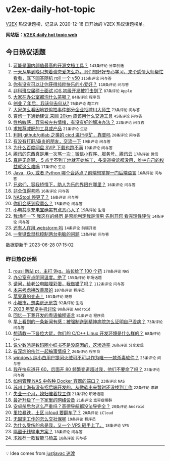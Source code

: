 # v2ex-daily-hot-topic

[V2EX](https://www.v2ex.com/) 热议话题榜，记录从 2020-12-18 日开始的 V2EX 热议话题榜单。

**网站版：[V2EX daily hot topic web](https://boojack.github.io/v2ex-daily-hot-topic-web/)**

## 今日热议话题

<!-- TODAY BEGIN -->

1. [可能是国内颜值最高的开源文档工具？](https://www.v2ex.com/t/952265) `143条评论` `分享创造`
1. [一天从早到晚只想着谈恋爱怎么办，哥们想好好专心学习，来个感情大师帮忙看看，底下回答随机 roll 一个 v50](https://www.v2ex.com/t/952272) `116条评论` `问与答`
1. [你有没有可以让你获得纯粹快乐的小爱好？](https://www.v2ex.com/t/952283) `110条评论` `问与答`
1. [非科班应届硕士面试 iOS 初级开发被打击到了](https://www.v2ex.com/t/952264) `87条评论` `Apple`
1. [大家在办公室都泡什么茶喝？](https://www.v2ex.com/t/952306) `84条评论` `程序员`
1. [创业 7 年后，我该何去何从?](https://www.v2ex.com/t/952251) `76条评论` `酷工作`
1. [大家怎么看因地铁偷拍事件部分企业拒聘川大师生](https://www.v2ex.com/t/952311) `73条评论` `问与答`
1. [咨询一下通勤建议.来回 20km 应该用什么交通工具](https://www.v2ex.com/t/952359) `45条评论` `问与答`
1. [性格敏感，容易被左右情绪，有没有好的解决办法？](https://www.v2ex.com/t/952268) `23条评论` `问与答`
1. [求推荐减肥的工具或产品](https://www.v2ex.com/t/952341) `21条评论` `生活`
1. [利用 github/gitlab 之类的 cicd 进行挖矿，靠普吗](https://www.v2ex.com/t/952267) `20条评论` `问与答`
1. [有没有打鼾/鼻炎的朋友，交流一下](https://www.v2ex.com/t/952275) `19条评论` `问与答`
1. [为什么百度网盘 SVIP 下载也跑不满](https://www.v2ex.com/t/952266) `19条评论` `问与答`
1. [腾讯的东西真是用一次骂一次：微信小程序、服务号、腾讯云](https://www.v2ex.com/t/952334) `17条评论` `微信`
1. [真是无奈啊， 5 点半不到工地就开始施工，多渠道投诉都没用，维护自己的权益就这么难吗](https://www.v2ex.com/t/952274) `17条评论` `生活`
1. [Java , Go, 或者 Python 哪个合适点？前端想掌握一门后端语言](https://www.v2ex.com/t/952339) `16条评论` `问与答`
1. [兄弟们，容我矫情下，助人为乐的界限在哪里？](https://www.v2ex.com/t/952293) `16条评论` `问与答`
1. [非全值得考吗](https://www.v2ex.com/t/952285) `16条评论` `问与答`
1. [NAStool 停更了？](https://www.v2ex.com/t/952258) `16条评论` `问与答`
1. [你们会感到寂寞么？](https://www.v2ex.com/t/952286) `15条评论` `问与答`
1. [小电共享充电宝确实有点恶心人了](https://www.v2ex.com/t/952261) `15条评论` `生活`
1. [我想问一下 我这样的经历 是否能判定我是渣男 先别开怼 看完理性评价](https://www.v2ex.com/t/952373) `14条评论` `问与答`
1. [还有人在用 webstorm 吗](https://www.v2ex.com/t/952263) `14条评论` `前端开发`
1. [一套键盘鼠标控制两台电脑的问题](https://www.v2ex.com/t/952356) `13条评论` `问与答`

数据更新于 2023-06-28 07:15:02

<!-- TODAY END -->

### 昨日热议话题

<!-- YESTERDAY BEGIN -->

1. [rousi 新站 pt，主打 9kg。站长给了 100 个药](https://www.v2ex.com/t/951968) `178条评论` `NAS`
1. [办公室有点阴间温度。绝了](https://www.v2ex.com/t/952044) `155条评论` `职场话题`
1. [请问，给老公电脑埋彩蛋，我做错了吗？](https://www.v2ex.com/t/952042) `112条评论` `问与答`
1. [本来考虑换改善房的](https://www.v2ex.com/t/951938) `107条评论` `程序员`
1. [苹果真的变态！](https://www.v2ex.com/t/951989) `101条评论` `随想`
1. [小城市，想卖房还房贷](https://www.v2ex.com/t/951967) `92条评论` `生活`
1. [2023 年安卓手机讨论](https://www.v2ex.com/t/952026) `90条评论` `Android`
1. [回忆一下我开发的粤语编程语言](https://www.v2ex.com/t/951971) `81条评论` `程序员`
1. [早上看到的一条新闻有感：被强制送到精神病院怎么证明自己没病？](https://www.v2ex.com/t/951983) `73条评论` `问与答`
1. [想请教一下各位大佬，你们的 C/C++ Linux 开发环境是什么样的？](https://www.v2ex.com/t/951941) `68条评论` `C++`
1. [说少数派是数码圈小红书不是没原因的，这渗透率](https://www.v2ex.com/t/952136) `36条评论` `分享发现`
1. [有深圳的伙伴一起搞事情吗？](https://www.v2ex.com/t/952034) `26条评论` `程序员`
1. [windows 纯小白用户提问火绒可不可以作为唯一一款杀毒软件？](https://www.v2ex.com/t/952022) `25条评论` `问与答`
1. [我在快车道开 60，后面开 80 频繁变道超过我，他们不要命了吗？](https://www.v2ex.com/t/952141) `23条评论` `问与答`
1. [如何管理 NAS 中各种 Docker 容器的端口？](https://www.v2ex.com/t/952054) `23条评论` `NAS`
1. [苏州上海有没有招后端开发的，从微软出来暂时还没找到工作](https://www.v2ex.com/t/952206) `22条评论` `求职`
1. [失业一个月，媳妇催着找工作](https://www.v2ex.com/t/952179) `21条评论` `职场话题`
1. [最近升级了一下家里的网络设备](https://www.v2ex.com/t/952109) `21条评论` `宽带症候群`
1. [安卓杀后台这么严重吗？高德导航都没法导完全？](https://www.v2ex.com/t/952213) `20条评论` `Android`
1. [里拉暴跌，土区 icloud 要翻车了？](https://www.v2ex.com/t/951988) `20条评论` `iCloud`
1. [无固定工作的怎么交社保呢](https://www.v2ex.com/t/952154) `19条评论` `程序员`
1. [为什么受伤的总是我，又一个 VPS 砸手上了。](https://www.v2ex.com/t/952164) `18条评论` `VPS`
1. [隔窗无线输电方案？](https://www.v2ex.com/t/952105) `18条评论` `问与答`
1. [求推荐一款智能马桶盖](https://www.v2ex.com/t/951961) `18条评论` `问与答`

<!-- YESTERDAY END -->

---

💡 Idea comes from [justjavac 迷渡](https://github.com/justjavac/)
